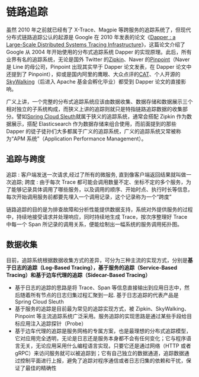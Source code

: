 # 链路追踪
虽然 2010 年之前就已经有了 X-Trace、Magpie 等跨服务的追踪系统了，但现代分布式链路追踪公认的起源是 Google 在 2010 年发表的论文《[Dapper : a Large-Scale Distributed Systems Tracing Infrastructure](https://static.googleusercontent.com/media/research.google.com/zh-CN//archive/papers/dapper-2010-1.pdf)》，这篇论文介绍了 Google 从 2004 年开始使用的分布式追踪系统 Dapper 的实现原理。此后，所有业界有名的追踪系统，无论是国外 Twitter 的[Zipkin](https://github.com/openzipkin/zipkin)、Naver 的[Pinpoint](https://github.com/pinpoint-apm/pinpoint)（Naver 是 Line 的母公司，Pinpoint 出现其实早于 Dapper 论文发表，在 Dapper 论文中还提到了 Pinpoint），抑或是国内阿里的鹰眼、大众点评的[CAT](https://github.com/dianping/cat)、个人开源的[SkyWalking](https://github.com/apache/skywalking)（后进入 Apache 基金会孵化毕业）都受到 Dapper 论文的直接影响。

广义上讲，一个完整的分布式追踪系统应该由数据收集、数据存储和数据展示三个相对独立的子系统构成，而狭义上讲的追踪则就只是特指链路追踪数据的收集部分。譬如[Spring Cloud Sleuth](https://spring.io/projects/spring-cloud-sleuth)就属于狭义的追踪系统，通常会搭配 Zipkin 作为数据展示，搭配 Elasticsearch 作为数据存储来组合使用，而前面提到的那些 Dapper 的徒子徒孙们大多都属于广义的追踪系统，广义的追踪系统又常被称为“APM 系统”（Application Performance Management）。

## 追踪与跨度

追踪 : 客户端发送一次请求,经过了所有的微服务, 直到像客户端返回结果就叫做一次追踪;
跨度 : 由于每次 Trace 都可能会调用数量不定、坐标不定的多个服务，为了能够记录具体调用了哪些服务，以及调用的顺序、开始时点、执行时长等信息，每次开始调用服务前都要先埋入一个调用记录，这个记录称为一个“跨度”

链路追踪的目的是为排查故障和分析性能提供数据支持，系统对外提供服务的过程中，持续地接受请求并处理响应，同时持续地生成 Trace，按次序整理好 Trace 中每一个 Span 所记录的调用关系，便能绘制出一幅系统的服务调用拓扑图。

## 数据收集
目前，追踪系统根据数据收集方式的差异，可分为三种主流的实现方式，分别是**基于日志的追踪（Log-Based Tracing），基于服务的追踪（Service-Based Tracing）和基于边车代理的追踪（Sidecar-Based Tracing）**

+ 基于日志的追踪的思路是将 Trace、Span 等信息直接输出到应用日志中，然后随着所有节点的日志归集过程汇聚到一起. 基于日志追踪的代表产品是 Spring Cloud Sleuth
+ 基于服务的追踪是目前最为常见的追踪实现方式，被 Zipkin、SkyWalking、Pinpoint 等主流追踪系统广泛采用。服务追踪的实现思路是通过某些手段给目标应用注入追踪探针（Probe）
+ 基于边车代理的追踪是服务网格的专属方案，也是最理想的分布式追踪模型，它对应用完全透明，无论是日志还是服务本身都不会有任何变化；它与程序语言无关，无论应用采用什么编程语言实现，只要它还是通过网络（HTTP 或者 gRPC）来访问服务就可以被追踪到；它有自己独立的数据通道，追踪数据通过控制平面进行上报，避免了追踪对程序通信或者日志归集的依赖和干扰，保证了最佳的精确性

